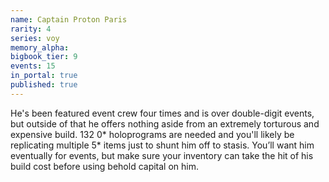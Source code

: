 ```yaml
---
name: Captain Proton Paris
rarity: 4
series: voy
memory_alpha:
bigbook_tier: 9
events: 15
in_portal: true
published: true
---
```


He's been featured event crew four times and is over double-digit events, but outside of that he offers nothing aside from an extremely torturous and expensive build. 132 0* holoprograms are needed and you'll likely be replicating multiple 5* items just to shunt him off to stasis. You’ll want him eventually for events, but make sure your inventory can take the hit of his build cost before using behold capital on him.

